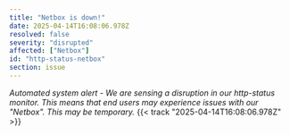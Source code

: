 ```yaml
---
title: "Netbox is down!"
date: 2025-04-14T16:08:06.978Z
resolved: false
severity: "disrupted"
affected: ["Netbox"]
id: "http-status-netbox"
section: issue
---
```


**Automated system alert* - We are sensing a disruption in our http-status monitor. This means that end users may experience issues with our "Netbox". This may be temporary.* {{< track "2025-04-14T16:08:06.978Z" >}}
